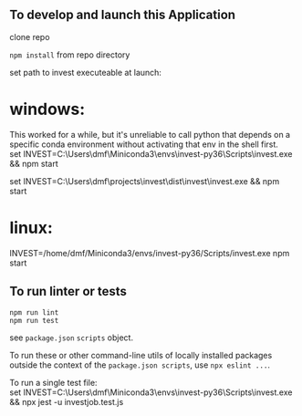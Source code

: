 To develop and launch this Application
--------------------------

clone repo  

`npm install` from repo directory  

set path to invest executeable at launch:  

# windows:  

This worked for a while, but it's unreliable to call python that depends
on a specific conda environment without activating that env in the shell first.  
set INVEST=C:\\Users\\dmf\\Miniconda3\\envs\\invest-py36\\Scripts\\invest.exe && npm start  

set INVEST=C:\\Users\\dmf\\projects\\invest\\dist\\invest\\invest.exe && npm start 

  
# linux:  
INVEST=/home/dmf/Miniconda3/envs/invest-py36/Scripts/invest.exe npm start  


To run linter or tests
-----------------------------
`npm run lint`  
`npm run test`  

see `package.json` `scripts` object.  

To run these or other command-line utils of locally installed packages outside the context of the `package.json scripts`, use `npx eslint ...`. 

To run a single test file:  
set INVEST=C:\\Users\\dmf\\Miniconda3\\envs\\invest-py36\\Scripts\\invest.exe && npx jest -u investjob.test.js